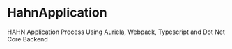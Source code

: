 # HahnApplication
HAHN Application Process Using Auriela, Webpack, Typescript and Dot Net Core Backend
